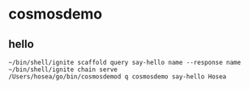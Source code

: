 # cosmosdemo

## hello

```
~/bin/shell/ignite scaffold query say-hello name --response name
~/bin/shell/ignite chain serve
/Users/hosea/go/bin/cosmosdemod q cosmosdemo say-hello Hosea

```